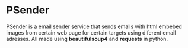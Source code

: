 # PSender

PSender is a email sender service that sends emails with html embebed images from certain web page
for certain targets using diferent email adresses. All made using **beautifulsoup4** and **requests** in python.
